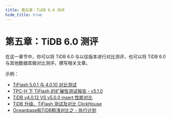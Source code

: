 ```yaml
---
title: 第五章：TiDB 6.0 测评
hide_title: true
---
```


# 第五章：TiDB 6.0 测评

在这一章节中，你可以将 TiDB 6.0 与以往版本进行对比测评，也可以将 TiDB 6.0 与其他数据库做对比测评，撰写相关文章。

示例：

- [TiFlash 5.0.1 与 4.0.10 对比测试](https://tidb.net/blog/3217b5eb)
- [TPC-H 下 TiFlash 的扩展性测试报告 - v5.1.0](https://tidb.net/blog/8d93cf4e)
- [TiDB v4.0.12 VS v5.0.0 insert 性能对比](https://tidb.net/blog/aca41919)
- [TiDB 升级、TiFlash 测试及对比 ClickHouse](https://tidb.net/blog/dc8e840d)
- [Oceanbase和TiDB粗浅对比之 - 执行计划](https://tidb.net/blog/f1fd1733)